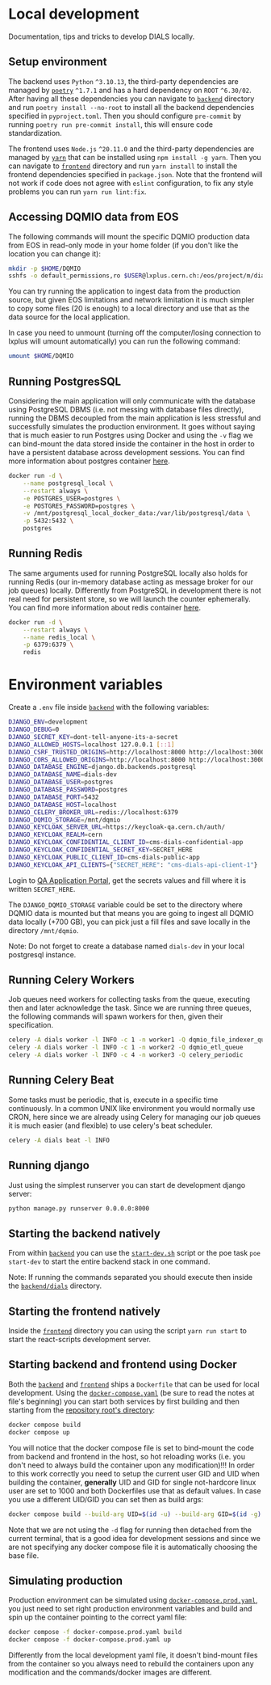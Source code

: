 # Local development

Documentation, tips and tricks to develop DIALS locally.

## Setup environment

The backend uses `Python` `^3.10.13`, the third-party dependencies are managed by [`poetry`](https://python-poetry.org/) `^1.7.1` and has a hard dependency on `ROOT` `^6.30/02`. After having all these dependencies you can navigate to [`backend`](/backend/) directory and run `poetry install --no-root` to install all the backend dependencies specified in `pyproject.toml`. Then you should configure `pre-commit` by running `poetry run pre-commit install`, this will ensure code standardization.

The frontend uses `Node.js` `^20.11.0` and the third-party dependencies are managed by [`yarn`](https://www.npmjs.com/package/yarn) that can be installed using `npm install -g yarn`. Then you can navigate to [`frontend`](/frontend/) directory and run `yarn install` to install the frontend dependencies specified in `package.json`. Note that the frontend will not work if code does not agree with `eslint` configuration, to fix any style problems you can run `yarn run lint:fix`.

## Accessing DQMIO data from EOS

The following commands will mount the specific DQMIO production data from EOS in read-only mode in your home folder (if you don't like the location you can change it):

```bash
mkdir -p $HOME/DQMIO
sshfs -o default_permissions,ro $USER@lxplus.cern.ch:/eos/project/m/dials/public/DQMIO $HOME/DQMIO
```

You can try running the application to ingest data from the production source, but given EOS limitations and network limitation it is much simpler to copy some files (20 is enough) to a local directory and use that as the data source for the local application.

In case you need to unmount (turning off the computer/losing connection to lxplus will umount automatically) you can run the following command:

```bash
umount $HOME/DQMIO
```

## Running PostgresSQL

Considering the main application will only communicate with the database using PostgreSQL DBMS (i.e. not messing with database files directly), running the DBMS decoupled from the main application is less stressful and successfully simulates the production environment. It goes without saying that is much easier to run Postgres using Docker and using the `-v` flag we can bind-mount the data stored inside the container in the host in order to have a persistent database across development sessions. You can find more information about postgres container [here](https://hub.docker.com/_/postgres).

```bash
docker run -d \
    --name postgresql_local \
    --restart always \
    -e POSTGRES_USER=postgres \
    -e POSTGRES_PASSWORD=postgres \
    -v /mnt/postgresql_local_docker_data:/var/lib/postgresql/data \
    -p 5432:5432 \
    postgres
```

## Running Redis

The same arguments used for running PostgreSQL locally also holds for running Redis (our in-memory database acting as message broker for our job queues) locally. Differently from PostgreSQL in development there is not real need for persistent store, so we will launch the counter ephemerally. You can find more information about redis container [here](https://hub.docker.com/_/redis).

```bash
docker run -d \
    --restart always \
    --name redis_local \
    -p 6379:6379 \
    redis
```

# Environment variables

Create a `.env` file inside [`backend`](/backend/) with the following variables:

```bash
DJANGO_ENV=development
DJANGO_DEBUG=0
DJANGO_SECRET_KEY=dont-tell-anyone-its-a-secret
DJANGO_ALLOWED_HOSTS=localhost 127.0.0.1 [::1]
DJANGO_CSRF_TRUSTED_ORIGINS=http://localhost:8000 http://localhost:3000 http://localhost:8081
DJANGO_CORS_ALLOWED_ORIGINS=http://localhost:8000 http://localhost:3000 http://localhost:8081
DJANGO_DATABASE_ENGINE=django.db.backends.postgresql
DJANGO_DATABASE_NAME=dials-dev
DJANGO_DATABASE_USER=postgres
DJANGO_DATABASE_PASSWORD=postgres
DJANGO_DATABASE_PORT=5432
DJANGO_DATABASE_HOST=localhost
DJANGO_CELERY_BROKER_URL=redis://localhost:6379
DJANGO_DQMIO_STORAGE=/mnt/dqmio
DJANGO_KEYCLOAK_SERVER_URL=https://keycloak-qa.cern.ch/auth/
DJANGO_KEYCLOAK_REALM=cern
DJANGO_KEYCLOAK_CONFIDENTIAL_CLIENT_ID=cms-dials-confidential-app
DJANGO_KEYCLOAK_CONFIDENTIAL_SECRET_KEY=SECRET_HERE
DJANGO_KEYCLOAK_PUBLIC_CLIENT_ID=cms-dials-public-app
DJANGO_KEYCLOAK_API_CLIENTS={"SECRET_HERE": "cms-dials-api-client-1"}
```

Login to [QA Application Portal](https://application-portal-qa.web.cern.ch/), get the secrets values and fill where it is written `SECRET_HERE`.

The `DJANGO_DQMIO_STORAGE` variable could be set to the directory where DQMIO data is mounted but that means you are going to ingest all DQMIO data locally (+700 GB), you can pick just a fill files and save locally in the directory `/mnt/dqmio`.

Note: Do not forget to create a database named `dials-dev` in your local postgresql instance.

## Running Celery Workers

Job queues need workers for collecting tasks from the queue, executing then and later acknowledge the task. Since we are running three queues, the following commands will spawn workers for then, given their specification.

```bash
celery -A dials worker -l INFO -c 1 -n worker1 -Q dqmio_file_indexer_queue
celery -A dials worker -l INFO -c 1 -n worker2 -Q dqmio_etl_queue
celery -A dials worker -l INFO -c 4 -n worker3 -Q celery_periodic
```

## Running Celery Beat

Some tasks must be periodic, that is, execute in a specific time continuously. In a common UNIX like environment you would normally use CRON, here since we are already using Celery for managing our job queues it is much easier (and flexible) to use celery's beat scheduler.

```bash
celery -A dials beat -l INFO
```

## Running django

Just using the simplest runserver you can start de development django server:

```bash
python manage.py runserver 0.0.0.0:8000
```

## Starting the backend natively

From within [`backend`](/backend/) you can use the [`start-dev.sh`](/backend/scripts/start-dev.sh) script or the poe task `poe start-dev` to start the entire backend stack in one command.

Note: If running the commands separated you should execute then inside the [`backend/dials`](/backend/dials/) directory.

## Starting the frontend natively

Inside the [`frontend`](/frontend/) directory you can using the script `yarn run start` to start the react-scripts development server.

## Starting backend and frontend using Docker

Both the [`backend`](/backend/) and [`frontend`](/frontend/) ships a `Dockerfile` that can be used for local development. Using the [`docker-compose.yaml`](/docker-compose.yaml) (be sure to read the notes at file's beginning) you can start both services by first building and then starting from the [repository root's directory](/):

```bash
docker compose build
docker compose up
```

You will notice that the docker compose file is set to bind-mount the code from backend and frontend in the host, so hot reloading works (i.e. you don't need to always build the container upon any modification)!!! In order to this work correctly you need to setup the current user GID and UID when building the container, **generally** UID and GID for single not-hardcore linux user are set to 1000 and both Dockerfiles use that as default values. In case you use a different UID/GID you can set then as build args:

```bash
docker compose build --build-arg UID=$(id -u) --build-arg GID=$(id -g)
```

Note that we are not using the `-d` flag for running then detached from the current terminal, that is a good idea for development sessions and since we are not specifying any docker compose file it is automatically choosing the base file.

## Simulating production

Production environment can be simulated using [`docker-compose.prod.yaml`](/docker-compose.prod.yaml), you just need to set right production environment variables and build and spin up the container pointing to the correct yaml file:

```bash
docker compose -f docker-compose.prod.yaml build
docker compose -f docker-compose.prod.yaml up
```

Differently from the local development yaml file, it doesn't bind-mount files from the container so you always need to rebuild the containers upon any modification and the commands/docker images are different.
